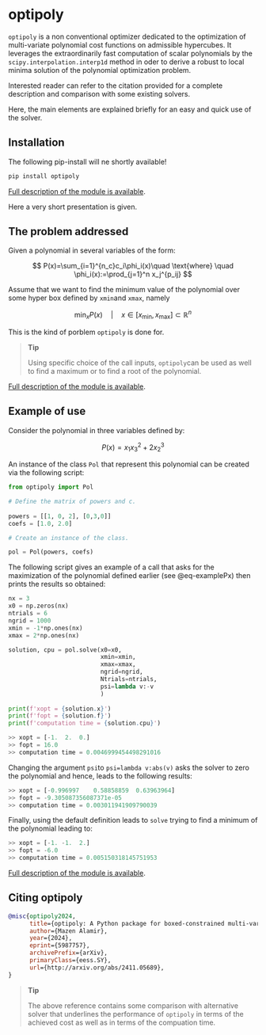 # optipoly

`optipoly` is a non conventional optimizer dedicated to the optimization
of multi-variate polynomial cost functions on admissible hypercubes. It
leverages the extraordinarily fast computation of scalar polynomials by
the `scipy.interpolation.interp1d` method in oder to derive a robust to
local minima solution of the polynomial optimization problem.

Interested reader can refer to the citation provided 
for a complete description and comparison with some existing solvers.

Here, the main elements are explained briefly for an easy and quick use
of the solver.

## Installation

The following pip-install will ne shortly available! 

``` default
pip install optipoly
```

[Full description of the module is available](https://mazenalamir.github.io/optipoly/).

Here a very short presentation is given. 

## The problem addressed

Given a polynomial in several variables of the form:

$$
P(x)=\sum_{i=1}^{n_c}c_i\phi_i(x)\quad \text{where} \quad \phi_i(x):=\prod_{j=1}^n x_j^{p_ij}
$$

Assume that we want to find the minimum value of the polynomial over some hyper box defined by `xmin`and `xmax`, namely

$$
\min_{x} P(x) \quad \text{$\vert\quad x\in [x_\text{min}, x_\text{max}]\subset \mathbb R^n$}
$$

This is the kind of porblem `optipoly` is done for. 

> **Tip**
> 
> Using specific choice of the call inputs, `optipoly`can be used as well to find a maximum or to find a root of the polynomial.
>

[Full description of the module is available](https://mazenalamir.github.io/optipoly/).

## Example of use

Consider the polynomial in three variables defined by:

$$
P(x) = x_1x_3^2+2x_2^3
$$

An instance of the class `Pol` that represent this polynomial can be created via the following script:

```python 
from optipoly import Pol

# Define the matrix of powers and c.
 
powers = [[1, 0, 2], [0,3,0]] 
coefs = [1.0, 2.0]            

# Create an instance of the class.

pol = Pol(powers, coefs)      
```

The following script gives an example of a call that asks for the maximization of the polynomial defined earlier (see @eq-examplePx) then prints the results so obtained:

```python
nx = 3
x0 = np.zeros(nx)
ntrials = 6
ngrid = 1000
xmin = -1*np.ones(nx)
xmax = 2*np.ones(nx)

solution, cpu = pol.solve(x0=x0, 
                          xmin=xmin, 
                          xmax=xmax, 
                          ngrid=ngrid, 
                          Ntrials=ntrials, 
                          psi=lambda v:-v
                          )
                          
print(f'xopt = {solution.x}')
print(f'fopt = {solution.f}')
print(f'computation time = {solution.cpu}')

>> xopt = [-1.  2.  0.]
>> fopt = 16.0
>> computation time = 0.0046999454498291016
```

Changing the argument `psi`to `psi=lambda v:abs(v)` asks the solver to zero the polynomial and hence, leads to the following results:

```python
>> xopt = [-0.996997    0.58858859  0.63963964]
>> fopt = -9.305087356087371e-05
>> computation time = 0.003011941909790039
```

Finally, using the default definition leads to `solve` trying to find a minimum of the polynomial leading to:

```python 
>> xopt = [-1. -1.  2.]
>> fopt = -6.0
>> computation time = 0.005150318145751953
```

[Full description of the module is available](https://mazenalamir.github.io/optipoly/).

## Citing optipoly

``` bibtex
@misc{optipoly2024,
      title={optipoly: A Python package for boxed-constrained multi-variable polynomial cost functions optimization}, 
      author={Mazen Alamir},
      year={2024},
      eprint={5987757},
      archivePrefix={arXiv},
      primaryClass={eess.SY},
      url={http://arxiv.org/abs/2411.05689}, 
}
```


> **Tip**
>
> The above reference contains some comparison with alternative solver
> that underlines the performance of `optipoly` in terms of the achieved
> cost as well as in terms of the compuation time.

